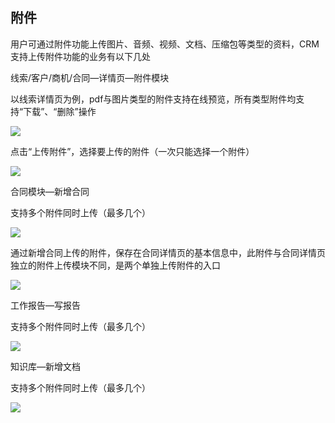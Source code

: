 ## **附件**

用户可通过附件功能上传图片、音频、视频、文档、压缩包等类型的资料，CRM支持上传附件功能的业务有以下几处



线索/客户/商机/合同—详情页—附件模块

以线索详情页为例，pdf与图片类型的附件支持在线预览，所有类型附件均支持“下载”、“删除”操作

![](file:///C:\Users\ADMINI~1\AppData\Local\Temp\ksohtml\wpsE024.tmp.jpg)

点击“上传附件”，选择要上传的附件（一次只能选择一个附件）

![](file:///C:\Users\ADMINI~1\AppData\Local\Temp\ksohtml\wpsE025.tmp.jpg)

合同模块—新增合同

支持多个附件同时上传（最多几个）

![](file:///C:\Users\ADMINI~1\AppData\Local\Temp\ksohtml\wpsE026.tmp.jpg)

通过新增合同上传的附件，保存在合同详情页的基本信息中，此附件与合同详情页独立的附件上传模块不同，是两个单独上传附件的入口

![](file:///C:\Users\ADMINI~1\AppData\Local\Temp\ksohtml\wpsE027.tmp.jpg)

工作报告—写报告

支持多个附件同时上传（最多几个）

![](file:///C:\Users\ADMINI~1\AppData\Local\Temp\ksohtml\wpsE028.tmp.jpg)

知识库—新增文档

支持多个附件同时上传（最多几个）

![](file:///C:\Users\ADMINI~1\AppData\Local\Temp\ksohtml\wpsE039.tmp.jpg)

